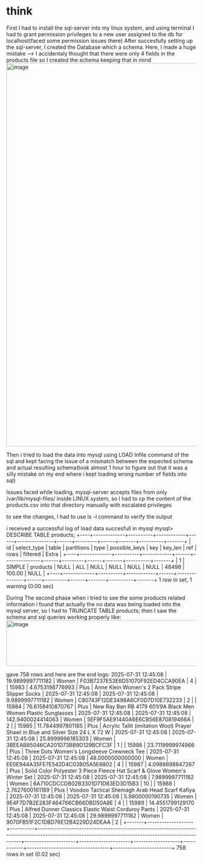 # think


First I had to install the sql-server into my linux system, and using terminal I had to grant permission privileges to a new user assigned to the db for localhost(faced some permission issues there)
After succesfully setting up the sql-server, I created the Database which a schema. Here, I made a huge mistake --> I accidentaly thought that there were only 4 fields in the products file so I created the schema keeping that in mind
<img width="1872" height="1015" alt="image" src="https://github.com/user-attachments/assets/5159523b-c867-4db8-9f61-c37d50585459" />

Then i tried to load the data into mysql using LOAD Infile command of the sql and kept facing the issue of a mismatch between the expected schema and actual resulting schema(took almost 1 hour to figure out that it was a silly mistake on my end where i kept loading wrong number of fields into sql)

Issues faced while loading, mysql-server accepts files from only /var/lib/mysql-files/ inside LINUX system, so I had to cp the content of the products.csv into that directory manually with escalated privileges

to see the changes, I had to use ls -l command to verify the output

i received a successful log of load data succesfull in mysql
mysql> DESCRIBE TABLE products;
+----+-------------+----------+------------+------+---------------+------+---------+------+-------+----------+-------+
| id | select_type | table    | partitions | type | possible_keys | key  | key_len | ref  | rows  | filtered | Extra |
+----+-------------+----------+------------+------+---------------+------+---------+------+-------+----------+-------+
|  1 | SIMPLE      | products | NULL       | ALL  | NULL          | NULL | NULL    | NULL | 48498 |   100.00 | NULL  |
+----+-------------+----------+------------+------+---------------+------+---------+------+-------+----------+-------+
1 row in set, 1 warning (0.00 sec)

During The second phase when i tried to see the some products related information i found that actually the no data was being loaded into the mysql server, so I had to TRUNCATE TABLE products; then I saw the schema and sql queries working properly like:
<img width="1046" height="121" alt="image" src="https://github.com/user-attachments/assets/5355833d-f1d7-459c-b4f1-1d0cddf3d031" />

gave 758 rows
and here are the end logs:
2025-07-31 12:45:08 |  19.9899997711182 | Women      | F03B7237E53E6D51070F92ED4CCA90EA |                      4 |
| 15983 |   4.6753198776993 | Plus     | Anne Klein Women's 2 Pack Stripe Slipper Socks                                                                                                      | 2025-07-31 12:45:08 | 2025-07-31 12:45:08 |   9.9899997711182 | Women      | C80743F12DE3498A6CF0D7D10E732233 |                      2 |
| 15984 |  76.6158410870767 | Plus     | New Ray Ban RB 4179 601/9A Black Men Women Plastic Sunglasses                                                                                       | 2025-07-31 12:45:08 | 2025-07-31 12:45:08 | 142.9400024414063 | Women      | 5EF9F5AE91440A6E6CB56E870819466A |                      2 |
| 15985 |  11.7844997801185 | Plus     | Acrylic Tallit (imitation Wool) Prayer Shawl in Blue and Silver Size 24 L X 72 W                                                                    | 2025-07-31 12:45:08 | 2025-07-31 12:45:08 |  25.8999996185303 | Women      | 3BEEAB85046CA201D73BB9D129BCFC3F |                      1 |
| 15986 |  23.7119999974966 | Plus     | Three Dots Women's Longsleeve Crewneck Tee                                                                                                          | 2025-07-31 12:45:08 | 2025-07-31 12:45:08 |  48.0000000000000 | Women      | EE0E944A35FE7E542D4C03B05A5E6802 |                      4 |
| 15987 |   4.0988698847267 | Plus     | Solid Color Polyester 3 Piece Fleece Hat Scarf & Glove Women's Winter Set                                                                           | 2025-07-31 12:45:08 | 2025-07-31 12:45:08 |   7.9899997711182 | Women      | 6A710CDCCDB02B3301D71D83ED3D15B3 |                     10 |
| 15988 |   2.7627600161189 | Plus     | Voodoo Tactical Shemagh Arab Head Scarf Kafiya                                                                                                      | 2025-07-31 12:45:08 | 2025-07-31 12:45:08 |   5.9800000190735 | Women      | 9E4F7D7B2E283F464766CB66DBD50A8E |                      4 |
| 15989 |  14.4551799129170 | Plus     | Alfred Dunner Classics Elastic Waist Corduroy Pants                                                                                                 | 2025-07-31 12:45:08 | 2025-07-31 12:45:08 |  29.9899997711182 | Women      | 9070FB51F2C1DBD76E12B4229D24DEAA |                      2 |
+-------+-------------------+----------+-----------------------------------------------------------------------------------------------------------------------------------------------------+---------------------+---------------------+-------------------+------------+----------------------------------+------------------------+
758 rows in set (0.02 sec)


